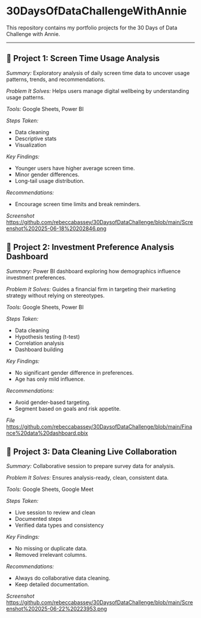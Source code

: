 # 30DaysOfDataChallengeWithAnnie

This repository contains my portfolio projects for the 30 Days of Data Challenge with Annie.

---

## 📌 Project 1: Screen Time Usage Analysis
*Summary:* Exploratory analysis of daily screen time data to uncover usage patterns, trends, and recommendations.

*Problem It Solves:* Helps users manage digital wellbeing by understanding usage patterns.

*Tools:* Google Sheets, Power BI

*Steps Taken:* 
- Data cleaning
- Descriptive stats
- Visualization

*Key Findings:* 
- Younger users have higher average screen time.
- Minor gender differences.
- Long-tail usage distribution.

*Recommendations:* 
- Encourage screen time limits and break reminders.

*Screenshot* https://github.com/rebeccabassey/30DaysofDataChallenge/blob/main/Screenshot%202025-06-18%20202846.png

## 📌 Project 2: Investment Preference Analysis Dashboard
*Summary:* Power BI dashboard exploring how demographics influence investment preferences.

*Problem It Solves:* Guides a financial firm in targeting their marketing strategy without relying on stereotypes.

*Tools:* Google Sheets, Power BI

*Steps Taken:*
- Data cleaning
- Hypothesis testing (t-test)
- Correlation analysis
- Dashboard building

*Key Findings:* 
- No significant gender difference in preferences.
- Age has only mild influence.

*Recommendations:* 
- Avoid gender-based targeting.
- Segment based on goals and risk appetite.
 
*File* https://github.com/rebeccabassey/30DaysofDataChallenge/blob/main/Finance%20data%20dashboard.pbix

## 📌 Project 3: Data Cleaning Live Collaboration
*Summary:* Collaborative session to prepare survey data for analysis.

*Problem It Solves:* Ensures analysis-ready, clean, consistent data.

*Tools:* Google Sheets, Google Meet

*Steps Taken:*
- Live session to review and clean
- Documented steps
- Verified data types and consistency

*Key Findings:* 
- No missing or duplicate data.
- Removed irrelevant columns.

*Recommendations:* 
- Always do collaborative data cleaning.
- Keep detailed documentation.

*Screenshot* https://github.com/rebeccabassey/30DaysofDataChallenge/blob/main/Screenshot%202025-06-22%20223953.png
